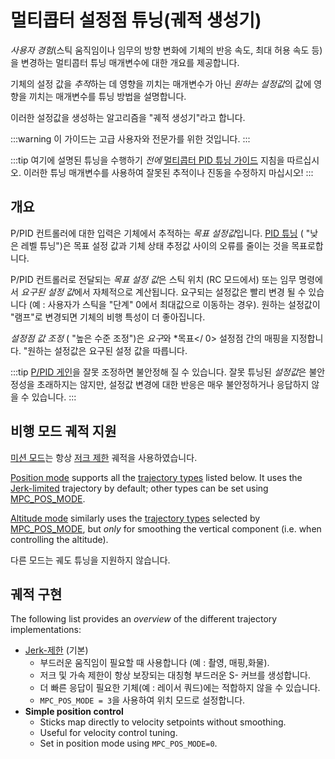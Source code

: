 # 멀티콥터 설정점 튜닝(궤적 생성기)

*사용자 경험*(스틱 움직임이나 임무의 방향 변화에 기체의 반응 속도, 최대 허용 속도 등)을 변경하는 멀티콥터 튜닝 매개변수에 대한 개요를 제공합니다. 

기체의 설정 값을 *추적*하는 데 영향을 끼치는 매개변수가 아닌 *원하는 설정값*의 값에 영향을 끼치는 매개변수를 튜닝 방법을 설명합니다.

이러한 설정값을 생성하는 알고리즘을 "궤적 생성기"라고 합니다.

:::warning
이 가이드는 고급 사용자와 전문가를 위한 것입니다.
:::

:::tip
여기에 설명된 튜닝을 수행하기 *전에* [멀티콥터 PID 튜닝 가이드](../config_mc/pid_tuning_guide_multicopter.md) 지침을 따르십시오. 이러한 튜닝 매개변수를 사용하여 잘못된 추적이나 진동을 수정하지 마십시오!
:::

## 개요

P/PID 컨트롤러에 대한 입력은 기체에서 추적하는 *목표 설정값*입니다. [PID 튜닝](../config_mc/pid_tuning_guide_multicopter.md) ( "낮은 레벨 튜닝")은 목표 설정 값과 기체 상태 추정값 사이의 오류를 줄이는 것을 목표로합니다.

P/PID 컨트롤러로 전달되는 *목표 설정 값*은 스틱 위치 (RC 모드에서) 또는 임무 명령에서 *요구된 설정 값*에서 자체적으로 계산됩니다. 요구되는 설정값은 빨리 변경 될 수 있습니다 (예 : 사용자가 스틱을 "단계" 0에서 최대값으로 이동하는 경우). 원하는 설정값이 "램프"로 변경되면 기체의 비행 특성이 더 좋아집니다.

*설정점 값 조정* ( "높은 수준 조정")은 *요구*와 *목표</ 0> 설정점 간의 매핑을 지정합니다. "원하는 설정값은 요구된 설정 값을 따릅니다.</p> 

:::tip
[P/PID 게인](../config_mc/pid_tuning_guide_multicopter.md)을 잘못 조정하면 불안정해 질 수 있습니다. 잘못 튜닝된 *설정값*은 불안정성을 초래하지는 않지만, 설정값 변경에 대한 반응은 매우 불안정하거나 응답하지 않을 수 있습니다.
:::

<a id="modes"></a>

## 비행 모드 궤적 지원

[미션 모드](../flight_modes/mission.md)는 항상 [저크 제한](../config_mc/mc_jerk_limited_type_trajectory.md) 궤적을 사용하였습니다.

[Position mode](../flight_modes/position_mc.md) supports all the [trajectory types](#trajectory-implementations) listed below. It uses the [Jerk-limited](../config_mc/mc_jerk_limited_type_trajectory.md) trajectory by default; other types can be set using [MPC_POS_MODE](../advanced_config/parameter_reference.md#MPC_POS_MODE).

[Altitude mode](../flight_modes/altitude_mc.md) similarly uses the [trajectory types](#trajectory-implementations) selected by [MPC_POS_MODE](../advanced_config/parameter_reference.md#MPC_POS_MODE), but *only* for smoothing the vertical component (i.e. when controlling the altitude).

다른 모드는 궤도 튜닝을 지원하지 않습니다.

## 궤적 구현

The following list provides an *overview* of the different trajectory implementations:

- [Jerk-제한](../config_mc/mc_jerk_limited_type_trajectory.md) (기본) 
  - 부드러운 움직임이 필요할 때 사용합니다 (예 : 촬영, 매핑,화물).
  - 저크 및 가속 제한이 항상 보장되는 대칭형 부드러운 S- 커브를 생성합니다.
  - 더 빠른 응답이 필요한 기체(예 : 레이서 쿼드)에는 적합하지 않을 수 있습니다.
  - `MPC_POS_MODE = 3`을 사용하여 위치 모드로 설정합니다.
- **Simple position control** 
  - Sticks map directly to velocity setpoints without smoothing.
  - Useful for velocity control tuning.
  - Set in position mode using `MPC_POS_MODE=0`.